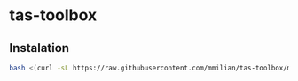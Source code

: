 # tas-toolbox

## Instalation

```bash
bash <(curl -sL https://raw.githubusercontent.com/mmilian/tas-toolbox/main/install/install_toolbox.sh)
```